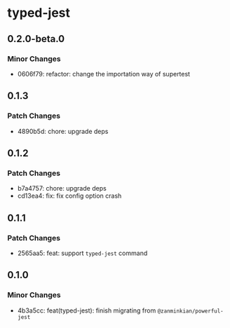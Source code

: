 # typed-jest

## 0.2.0-beta.0

### Minor Changes

- 0606f79: refactor: change the importation way of supertest

## 0.1.3

### Patch Changes

- 4890b5d: chore: upgrade deps

## 0.1.2

### Patch Changes

- b7a4757: chore: upgrade deps
- cd13ea4: fix: fix config option crash

## 0.1.1

### Patch Changes

- 2565aa5: feat: support `typed-jest` command

## 0.1.0

### Minor Changes

- 4b3a5cc: feat(typed-jest): finish migrating from `@zanminkian/powerful-jest`
